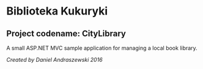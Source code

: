 # Biblioteka Kukuryki
## Project codename: CityLibrary
A small ASP.NET MVC sample application for managing a local book library.

*Created by Daniel Andraszewski*
*2016*
